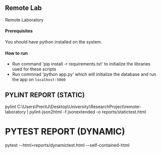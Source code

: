 ## Remote Lab
Remote Laboratory

#### Prerequisites
You should have python installed on the system.

#### How to run
* Run command 'pip install -r requirements.txt' to initialize the libraries used for these scripts
* Run commnad 'python app.py' which will initialize the database and run the app on ``` localhost:5000 ```

## PYLINT REPORT (STATIC)
pylint C:\Users\PreritJ\Desktop\University\ResearchProject\remote-laboratory  | pylint-json2html -f jsonextended -o reports/statictest.html

# PYTEST REPORT (DYNAMIC)
pytest --html=reports/dynamictest.html --self-contained-html